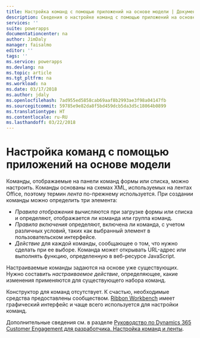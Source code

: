 ```yaml
---
title: Настройка команд с помощью приложений на основе модели | Документы Майкрософт
description: Сведения о настройке команд с помощью приложений на основе модели.
services: ''
suite: powerapps
documentationcenter: na
author: JimDaly
manager: faisalmo
editor: ''
tags: ''
ms.service: powerapps
ms.devlang: na
ms.topic: article
ms.tgt_pltfrm: na
ms.workload: na
ms.date: 03/17/2018
ms.author: jdaly
ms.openlocfilehash: 7ad955ed5858cab69aaf8b2993ae3f98a04147fb
ms.sourcegitcommit: 59785e9e82da8f5bd459dcb5da3d5c18064b0899
ms.translationtype: HT
ms.contentlocale: ru-RU
ms.lasthandoff: 03/22/2018
---
```

# <a name="customize-commands-with-model-driven-apps"></a>Настройка команд с помощью приложений на основе модели 

Команды, отображаемые на панели команд формы или списка, можно настроить. Команды основаны на схемах XML, используемых на лентах Office, поэтому термин *лента* по-прежнему используется. При создании команды можно определить три элемента:

- *Правила отображения* вычисляются при загрузке формы или списка и определяют, отображается ли команда или группа команд.
- *Правила включения* определяют, включена ли команда, с учетом различных условий, таких как выбранный элемент в пользовательском интерфейсе.
- *Действие* для каждой команды, сообщающее о том, что нужно сделать при ее выборе. Команда может открывать URL-адрес или выполнять функцию, определенную в веб-ресурсе JavaScript.

Настраиваемые команды задаются на основе уже существующих. Нужно составить *настраиваемое действие*, определяющее, какие изменения применяются для существующего набора команд. 

Конструктор для команд отсутствует. К счастью, необходимые средства предоставлены сообществом. [Ribbon Workbench](http://www.develop1.net/public/rwb/ribbonworkbench.aspx) имеет графический интерфейс и чаще всего используется для настройки команд.

Дополнительные сведения см. в разделе [Руководство по Dynamics 365 Customer Engagement для разработчика. Настройка команд и ленты](/dynamics365/customer-engagement/developer/customize-dev/customize-commands-ribbon).


